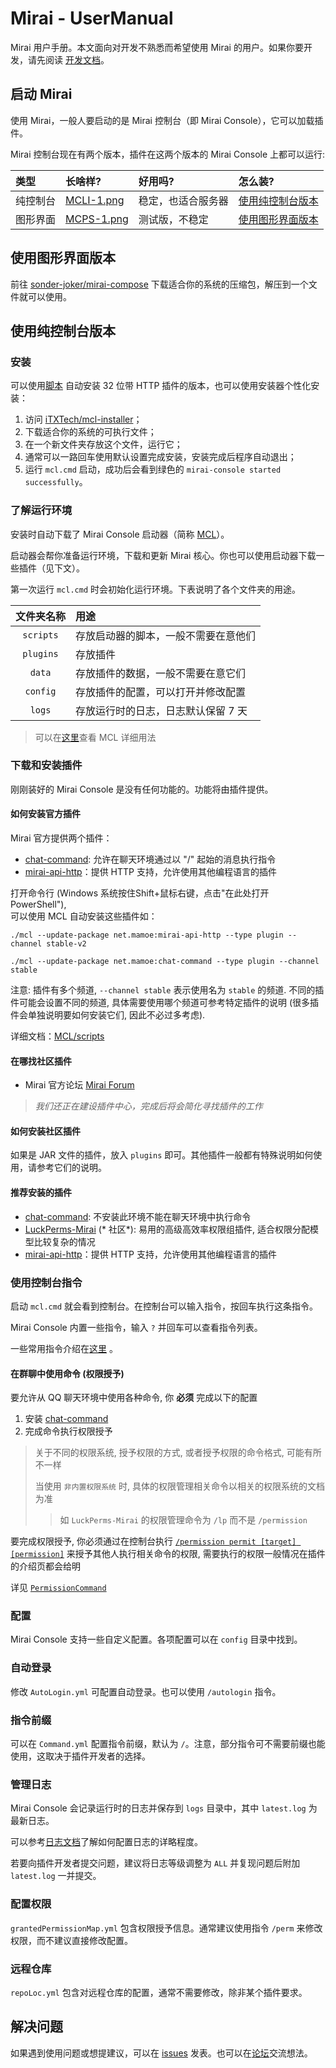 # Mirai - UserManual

Mirai 用户手册。本文面向对开发不熟悉而希望使用 Mirai 的用户。如果你要开发，请先阅读 [开发文档](README.md)。

## 启动 Mirai

使用 Mirai，一般人要启动的是 Mirai 控制台（即 Mirai Console），它可以加载插件。

Mirai 控制台现在有两个版本，插件在这两个版本的 Mirai Console 上都可以运行:

[MCLI-1.png]: .UserManual_images/MCLI-1.png

[MCPS-1.png]: .UserManual_images/MCPS-1.png

| 类型   | 长啥样?         | 好用吗?      | 怎么装?                  |
|:-----|:-------------|:----------|:----------------------|
| 纯控制台 | [MCLI-1.png] | 稳定，也适合服务器 | [使用纯控制台版本](#使用纯控制台版本) |
| 图形界面 | [MCPS-1.png] | 测试版，不稳定   | [使用图形界面版本](#使用图形界面版本) |

## 使用图形界面版本

前往 [sonder-joker/mirai-compose](https://github.com/sonder-joker/mirai-compose/releases)
下载适合你的系统的压缩包，解压到一个文件就可以使用。

## 使用纯控制台版本

### 安装

可以使用[脚本](https://mirai.mamoe.net/assets/uploads/files/1618372079496-install-20210412.cmd)
自动安装 32 位带 HTTP 插件的版本，也可以使用安装器个性化安装：

1. 访问 [iTXTech/mcl-installer](https://github.com/iTXTech/mcl-installer/releases)；
2. 下载适合你的系统的可执行文件；
3. 在一个新文件夹存放这个文件，运行它；
4. 通常可以一路回车使用默认设置完成安装，安装完成后程序自动退出；
5. 运行 `mcl.cmd` 启动，成功后会看到绿色的 `mirai-console started successfully`。

### 了解运行环境

安装时自动下载了 Mirai Console
启动器（简称 [MCL](https://github.com/iTXTech/mirai-console-loader)）。

启动器会帮你准备运行环境，下载和更新 Mirai 核心。你也可以使用启动器下载一些插件（见下文）。

第一次运行 `mcl.cmd` 时会初始化运行环境。下表说明了各个文件夹的用途。

|   文件夹名称   | 用途                  |
|:---------:|:--------------------|
| `scripts` | 存放启动器的脚本，一般不需要在意他们  |
| `plugins` | 存放插件                |
|  `data`   | 存放插件的数据，一般不需要在意它们   |
| `config`  | 存放插件的配置，可以打开并修改配置   |
|  `logs`   | 存放运行时的日志，日志默认保留 7 天 |

> 可以在[这里](https://github.com/iTXTech/mirai-console-loader)查看 MCL 详细用法

### 下载和安装插件

刚刚装好的 Mirai Console 是没有任何功能的。功能将由插件提供。

#### 如何安装官方插件

Mirai 官方提供两个插件：

- [chat-command](https://github.com/project-mirai/chat-command):
  允许在聊天环境通过以 "/" 起始的消息执行指令
- [mirai-api-http](https://github.com/project-mirai/mirai-api-http)：提供
  HTTP 支持，允许使用其他编程语言的插件

打开命令行 (Windows 系统按住Shift+鼠标右键，点击"在此处打开 PowerShell"),  
可以使用 MCL 自动安装这些插件如：

```
./mcl --update-package net.mamoe:mirai-api-http --type plugin --channel stable-v2

./mcl --update-package net.mamoe:chat-command --type plugin --channel stable
```

注意: 插件有多个频道, `--channel stable` 表示使用名为 `stable` 的频道. 不同的插件可能会设置不同的频道, 具体需要使用哪个频道可参考特定插件的说明 (很多插件会单独说明要如何安装它们, 因此不必过多考虑).

详细文档：[MCL/scripts](https://github.com/iTXTech/mirai-console-loader/blob/master/cli.md)

#### 在哪找社区插件

- Mirai
  官方论坛 [Mirai Forum](https://mirai.mamoe.net/category/11/%E6%8F%92%E4%BB%B6%E5%8F%91%E5%B8%83)

> *我们还正在建设插件中心，完成后将会简化寻找插件的工作*

#### 如何安装社区插件

如果是 JAR 文件的插件，放入 `plugins` 即可。其他插件一般都有特殊说明如何使用，请参考它们的说明。

#### 推荐安装的插件

- [chat-command](https://github.com/project-mirai/chat-command):
  不安装此环境不能在聊天环境中执行命令
- [LuckPerms-Mirai](https://github.com/Karlatemp/LuckPerms-Mirai) (*
  社区*): 易用的高级高效率权限组插件, 适合权限分配模型比较复杂的情况
- [mirai-api-http](https://github.com/project-mirai/mirai-api-http)：提供
  HTTP 支持，允许使用其他编程语言的插件

### 使用控制台指令

启动 `mcl.cmd` 就会看到控制台。在控制台可以输入指令，按回车执行这条指令。

Mirai Console 内置一些指令，输入 `?` 并回车可以查看指令列表。

一些常用指令介绍在[这里](/mirai-console/docs/BuiltInCommands.md#mirai-console---builtin-commands)
。

#### 在群聊中使用命令 (权限授予)

要允许从 QQ 聊天环境中使用各种命令, 你 **必须** 完成以下的配置

1. 安装 [chat-command](https://github.com/project-mirai/chat-command)
2. 完成命令执行权限授予

> 关于不同的权限系统, 授予权限的方式, 或者授予权限的命令格式, 可能有所不一样
>
> 当使用 `非内置权限系统` 时, 具体的权限管理相关命令以相关的权限系统的文档为准
> > 如 `LuckPerms-Mirai` 的权限管理命令为 `/lp` 而不是 `/permission`

要完成权限授予, 你必须通过在控制台执行
[`/permission permit [target] [permission]`](/mirai-console/docs/BuiltInCommands.md#permissioncommand)
来授予其他人执行相关命令的权限, 需要执行的权限一般情况在插件的介绍页都会给明

详见 [`PermissionCommand`](/mirai-console/docs/BuiltInCommands.md#permissioncommand)

### 配置

Mirai Console 支持一些自定义配置。各项配置可以在 `config` 目录中找到。

### 自动登录

修改 `AutoLogin.yml` 可配置自动登录。也可以使用 `/autologin` 指令。

### 指令前缀

可以在 `Command.yml` 配置指令前缀，默认为 `/`。注意，部分指令可不需要前缀也能使用，这取决于插件开发者的选择。

### 管理日志

Mirai Console 会记录运行时的日志并保存到 `logs` 目录中，其中 `latest.log` 为最新日志。

可以参考[日志文档](../mirai-console/docs/Logging.md)了解如何配置日志的详略程度。

若要向插件开发者提交问题，建议将日志等级调整为 `ALL` 并复现问题后附加 `latest.log` 一并提交。

### 配置权限

`grantedPermissionMap.yml` 包含权限授予信息。通常建议使用指令 `/perm` 来修改权限，而不建议直接修改配置。

### 远程仓库

`repoLoc.yml` 包含对远程仓库的配置，通常不需要修改，除非某个插件要求。

## 解决问题

如果遇到使用问题或想提建议，可以在 [issues](https://github.com/mamoe/mirai/issues)
发表。也可以在[论坛](https://mirai.mamoe.net/)交流想法。

